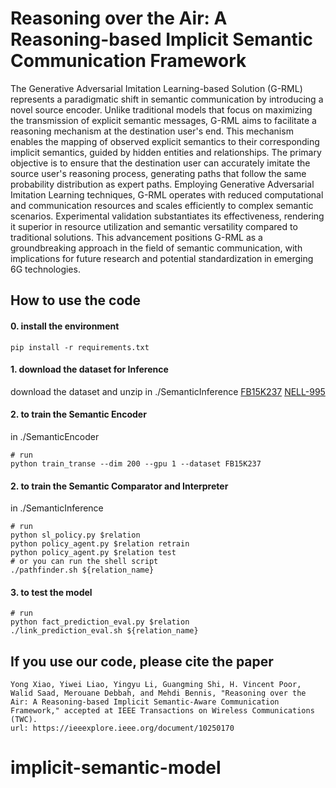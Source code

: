# Reasoning over the Air: A Reasoning-based Implicit Semantic Communication Framework
The Generative Adversarial Imitation Learning-based Solution (G-RML) represents a paradigmatic shift in semantic communication by introducing a novel source encoder. Unlike traditional models that focus on maximizing the transmission of explicit semantic messages, G-RML aims to facilitate a reasoning mechanism at the destination user's end. This mechanism enables the mapping of observed explicit semantics to their corresponding implicit semantics, guided by hidden entities and relationships. The primary objective is to ensure that the destination user can accurately imitate the source user's reasoning process, generating paths that follow the same probability distribution as expert paths. Employing Generative Adversarial Imitation Learning techniques, G-RML operates with reduced computational and communication resources and scales efficiently to complex semantic scenarios. Experimental validation substantiates its effectiveness, rendering it superior in resource utilization and semantic versatility compared to traditional solutions. This advancement positions G-RML as a groundbreaking approach in the field of semantic communication, with implications for future research and potential standardization in emerging 6G technologies.


## How to use the code
#### 0. install the environment
```shell
pip install -r requirements.txt
```
#### 1. download the dataset for Inference
download the dataset and unzip in ./SemanticInference
[FB15K237](https://drive.google.com/file/d/1klWL11nW3ZS6b2MtLW0MHnXu-XlJqDyA/view) [NELL-995](https://paperswithcode.com/dataset/nell-995)
#### 2. to train the Semantic Encoder
in ./SemanticEncoder
```shell
# run
python train_transe --dim 200 --gpu 1 --dataset FB15K237
```

#### 2. to train the Semantic Comparator and Interpreter
in ./SemanticInference
```shell
# run
python sl_policy.py $relation
python policy_agent.py $relation retrain
python policy_agent.py $relation test
# or you can run the shell script
./pathfinder.sh ${relation_name}
```
#### 3. to test the model
```shell
# run 
python fact_prediction_eval.py $relation
./link_prediction_eval.sh ${relation_name}
```

## If you use our code, please cite the paper
```
Yong Xiao, Yiwei Liao, Yingyu Li, Guangming Shi, H. Vincent Poor, Walid Saad, Merouane Debbah, and Mehdi Bennis, "Reasoning over the Air: A Reasoning-based Implicit Semantic-Aware Communication Framework," accepted at IEEE Transactions on Wireless Communications (TWC).
url: https://ieeexplore.ieee.org/document/10250170
```
# implicit-semantic-model
